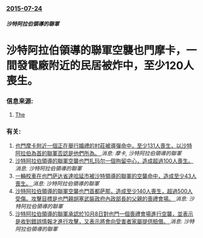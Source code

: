 ### [2015-07-24](/news/2015/07/24/index.md)

##### 沙特阿拉伯領導的聯軍
# 沙特阿拉伯領導的聯軍空襲也門摩卡，一間發電廠附近的民居被炸中，至少120人喪生。 




### 信息来源:

1. [The](http://www.theguardian.com/world/2015/jul/26/saudi-arabia-led-coalition-calls-ceasefire-yemen-120-die-airstrike)

### 有关:

1. [也門摩卡附近一個正在舉行婚禮的村莊被導彈命中，至少131人喪生，以沙特阿拉伯為首的聯軍否認是他們所為。 ](/news/2015/09/28/也門摩卡附近一個正在舉行婚禮的村莊被導彈命中-至少131人喪生-以沙特阿拉伯為首的聯軍否認是他們所為.md) _消息: 摩卡, 沙特阿拉伯領導的聯軍_
2. [沙特阿拉伯領導的聯軍空襲也門扎玛尔一個拘留中心，造成超過100人喪生。 ](/news/2019/09/1/沙特阿拉伯領導的聯軍空襲也門扎玛尔一個拘留中心-造成超過100人喪生.md) _消息: 沙特阿拉伯領導的聯軍_
3. [一輛校車在也門萨达省達哈延市被沙特領導的聯軍的空襲命中，造成至少43人喪生。 ](/news/2018/08/9/一輛校車在也門萨达省達哈延市被沙特領導的聯軍的空襲命中-造成至少43人喪生.md) _消息: 沙特阿拉伯領導的聯軍_
4. [沙特阿拉伯領導的聯軍空襲也門首都萨那，造成至少140人喪生，超過500人受傷。攻擊目標是也門親胡塞武裝政府內政部長的父親的喪禮會場。 ](/news/2016/10/8/沙特阿拉伯領導的聯軍空襲也門首都萨那-造成至少140人喪生-超過500人受傷-攻擊目標是也門親胡塞武裝政府內政部長的父親.md) _消息: 沙特阿拉伯領導的聯軍_
5. [沙特阿拉伯領導的聯軍承認於10月8日對也門一個喪禮會場進行空襲，並表示是收到錯誤情報才進行攻擊，又表示將會向受害者家屬提供賠償。 ](/news/2016/10/15/沙特阿拉伯領導的聯軍承認於10月8日對也門一個喪禮會場進行空襲-並表示是收到錯誤情報才進行攻擊-又表示將會向受害者家屬提.md) _消息: 沙特阿拉伯領導的聯軍_
